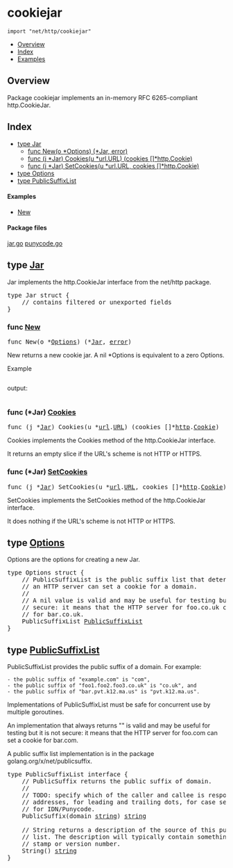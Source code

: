 

# cookiejar
`import "net/http/cookiejar"`

* [Overview](#pkg-overview)
* [Index](#pkg-index)
* [Examples](#pkg-examples)

## <a id="pkg-overview">Overview</a>
Package cookiejar implements an in-memory RFC 6265-compliant http.CookieJar.




## <a id="pkg-index">Index</a>
* [type Jar](#Jar)
  * [func New(o *Options) (*Jar, error)](#New)
  * [func (j *Jar) Cookies(u *url.URL) (cookies []*http.Cookie)](#Jar.Cookies)
  * [func (j *Jar) SetCookies(u *url.URL, cookies []*http.Cookie)](#Jar.SetCookies)
* [type Options](#Options)
* [type PublicSuffixList](#PublicSuffixList)


#### <a id="pkg-examples">Examples</a>
* [New](#example_New)


#### <a id="pkg-files">Package files</a>
[jar.go](https://golang.org/src/net/http/cookiejar/jar.go) [punycode.go](https://golang.org/src/net/http/cookiejar/punycode.go) 








## <a id="Jar">type</a> [Jar](https://golang.org/src/net/http/cookiejar/jar.go?s=1957:2301#L50)
Jar implements the http.CookieJar interface from the net/http package.


<pre>type Jar struct {
    <span class="comment">// contains filtered or unexported fields</span>
}
</pre>









### <a id="New">func</a> [New](https://golang.org/src/net/http/cookiejar/jar.go?s=2387:2421#L67)
<pre>func New(o *<a href="#Options">Options</a>) (*<a href="#Jar">Jar</a>, <a href="/pkg/builtin/#error">error</a>)</pre>
New returns a new cookie jar. A nil *Options is equivalent to a zero
Options.


<a id="example_New">Example</a>
```go
```

output:
```txt
```




### <a id="Jar.Cookies">func</a> (\*Jar) [Cookies](https://golang.org/src/net/http/cookiejar/jar.go?s=4642:4700#L144)
<pre>func (j *<a href="#Jar">Jar</a>) Cookies(u *<a href="/pkg/net/url/">url</a>.<a href="/pkg/net/url/#URL">URL</a>) (cookies []*<a href="/pkg/net/http/">http</a>.<a href="/pkg/net/http/#Cookie">Cookie</a>)</pre>
Cookies implements the Cookies method of the http.CookieJar interface.

It returns an empty slice if the URL's scheme is not HTTP or HTTPS.




### <a id="Jar.SetCookies">func</a> (\*Jar) [SetCookies](https://golang.org/src/net/http/cookiejar/jar.go?s=6326:6386#L219)
<pre>func (j *<a href="#Jar">Jar</a>) SetCookies(u *<a href="/pkg/net/url/">url</a>.<a href="/pkg/net/url/#URL">URL</a>, cookies []*<a href="/pkg/net/http/">http</a>.<a href="/pkg/net/http/#Cookie">Cookie</a>)</pre>
SetCookies implements the SetCookies method of the http.CookieJar interface.

It does nothing if the URL's scheme is not HTTP or HTTPS.




## <a id="Options">type</a> [Options](https://golang.org/src/net/http/cookiejar/jar.go?s=1537:1881#L39)
Options are the options for creating a new Jar.


<pre>type Options struct {
<span id="Options.PublicSuffixList"></span>    <span class="comment">// PublicSuffixList is the public suffix list that determines whether</span>
    <span class="comment">// an HTTP server can set a cookie for a domain.</span>
    <span class="comment">//</span>
    <span class="comment">// A nil value is valid and may be useful for testing but it is not</span>
    <span class="comment">// secure: it means that the HTTP server for foo.co.uk can set a cookie</span>
    <span class="comment">// for bar.co.uk.</span>
    PublicSuffixList <a href="#PublicSuffixList">PublicSuffixList</a>
}
</pre>











## <a id="PublicSuffixList">type</a> [PublicSuffixList](https://golang.org/src/net/http/cookiejar/jar.go?s=1003:1484#L24)
PublicSuffixList provides the public suffix of a domain. For example:


	- the public suffix of "example.com" is "com",
	- the public suffix of "foo1.foo2.foo3.co.uk" is "co.uk", and
	- the public suffix of "bar.pvt.k12.ma.us" is "pvt.k12.ma.us".

Implementations of PublicSuffixList must be safe for concurrent use by
multiple goroutines.

An implementation that always returns "" is valid and may be useful for
testing but it is not secure: it means that the HTTP server for foo.com can
set a cookie for bar.com.

A public suffix list implementation is in the package
golang.org/x/net/publicsuffix.


<pre>type PublicSuffixList interface {
    <span class="comment">// PublicSuffix returns the public suffix of domain.</span>
    <span class="comment">//</span>
    <span class="comment">// TODO: specify which of the caller and callee is responsible for IP</span>
    <span class="comment">// addresses, for leading and trailing dots, for case sensitivity, and</span>
    <span class="comment">// for IDN/Punycode.</span>
    PublicSuffix(domain <a href="/pkg/builtin/#string">string</a>) <a href="/pkg/builtin/#string">string</a>

    <span class="comment">// String returns a description of the source of this public suffix</span>
    <span class="comment">// list. The description will typically contain something like a time</span>
    <span class="comment">// stamp or version number.</span>
    String() <a href="/pkg/builtin/#string">string</a>
}</pre>














